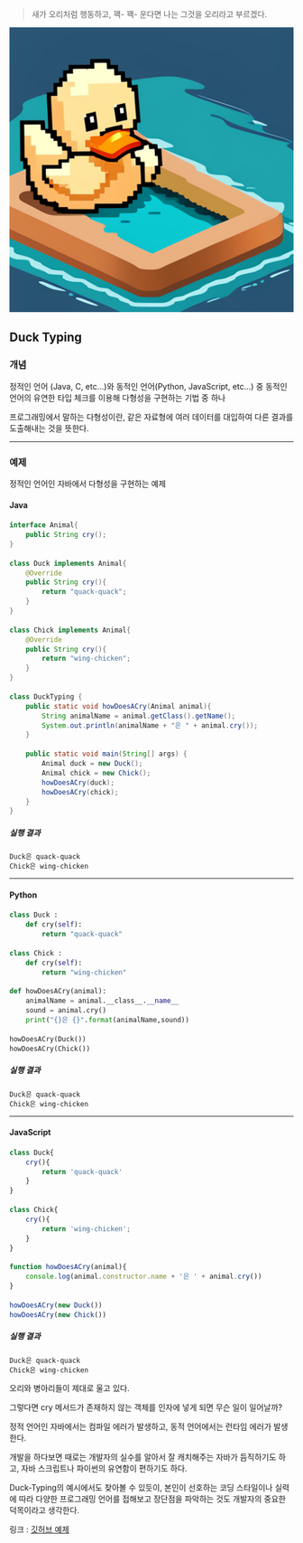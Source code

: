 > 새가 오리처럼 행동하고, 꽥- 꽥- 운다면 나는 그것을 오리라고 부르겠다.

![Duck Typing Image](프로그래밍%20이론/동적언어/image/DuckTyping.png)

## Duck Typing

### 개념
정적인 언어 (Java, C, etc...)와 동적인 언어(Python, JavaScript, etc...) 중 동적인 언어의 유연한 타입 체크를 이용해 다형성을 구현하는 기법 중 하나

프로그래밍에서 말하는 다형성이란, 같은 자료형에 여러 데이터를 대입하여 다른 결과를 도출해내는 것을 뜻한다.

---

### 예제

정적인 언어인 자바에서 다형성을 구현하는 예제

#### Java
```java
interface Animal{
    public String cry();
}

class Duck implements Animal{
    @Override
    public String cry(){
        return "quack-quack";
    }
}

class Chick implements Animal{
    @Override
    public String cry(){
        return "wing-chicken";
    }
}

class DuckTyping {
    public static void howDoesACry(Animal animal){
        String animalName = animal.getClass().getName();
        System.out.println(animalName + "은 " + animal.cry());
    }

    public static void main(String[] args) {
        Animal duck = new Duck();
        Animal chick = new Chick();
        howDoesACry(duck);
        howDoesACry(chick);
    }
}
```

##### 실행 결과

```
Duck은 quack-quack
Chick은 wing-chicken
```

---


#### Python

```python
class Duck :
    def cry(self):
        return "quack-quack"

class Chick :
    def cry(self):
        return "wing-chicken"

def howDoesACry(animal):
    animalName = animal.__class__.__name__
    sound = animal.cry()
    print("{}은 {}".format(animalName,sound))

howDoesACry(Duck())
howDoesACry(Chick())
```

##### 실행 결과

```
Duck은 quack-quack
Chick은 wing-chicken
```

---

#### JavaScript

```js
class Duck{
    cry(){
        return 'quack-quack'
    }
}

class Chick{
    cry(){
        return 'wing-chicken';
    }
}

function howDoesACry(animal){
    console.log(animal.constructor.name + '은 ' + animal.cry())
}

howDoesACry(new Duck())
howDoesACry(new Chick())
```

##### 실행 결과

```
Duck은 quack-quack
Chick은 wing-chicken
```

오리와 병아리들이 제대로 울고 있다.

그렇다면 cry 메서드가 존재하지 않는 객체를 인자에 넣게 되면 무슨 일이 일어날까?

정적 언어인 자바에서는 컴파일 에러가 발생하고, 동적 언어에서는 런타임 에러가 발생한다.

개발을 하다보면 때로는 개발자의 실수를 알아서 잘 캐치해주는 자바가 듬직하기도 하고, 자바 스크립트나 파이썬의 유연함이 편하기도 하다.

Duck-Typing의 예시에서도 찾아볼 수 있듯이, 본인이 선호하는 코딩 스타일이나 실력에 따라 다양한 프로그래밍 언어를 접해보고 장단점을 파악하는 것도 개발자의 중요한 덕목이라고 생각한다.

링크 : [깃허브 예제](https://github.com/KimYoungHwan8750/duck-typing-example)


